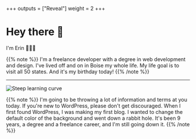 +++ 
outputs = ["Reveal"] 
weight = 2 
+++

# Hey there 👋
I'm Erin 🎉🎂🥳

{{% note %}}
I'm a freelance developer with a degree in web development and design. 
I've lived off and on in Boise my whole life.
My life goal is to visit all 50 states.
And it's my birthday today!
{{% /note %}}

---

![Steep learning curve](/wordpress-101/images/learning-curve.jpg "Steep learning curve")

{{% note %}} 
I'm going to be throwing a lot of information and terms at you today. If you're new to WordPress, please don't get discouraged. When I first found WordPress, I was making my first blog. I wanted to change the default color of the background and went down a rabbit hole. It's been 9 years, a degree and a freelance career, and I'm still going down it.
{{% /note %}}